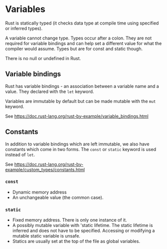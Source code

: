 # Variables

Rust is statically typed (it checks data type at compile time using specified or inferred types).

A variable cannot change type. Types occur after a colon. They are not required for variable bindings and can help set a different value for what the compiler would assume. Types but are for const and static though.

There is no null or undefined in Rust.


## Variable bindings

Rust has variable bindings - an association between a variable name and a value. They declared with the `let` keyword.

Variables are immutable by default but can be made mutable with the `mut` keyword. 

See https://doc.rust-lang.org/rust-by-example/variable_bindings.html


## Constants

In addition to variable bindings which are left immutable, we also have constants which come in two forms. The `const` or `static` keyword is used instead of `let`.

See https://doc.rust-lang.org/rust-by-example/custom_types/constants.html


### `const`

- Dynamic memory address
- An unchangeable value (the common case).

### `static`

- Fixed memory address. There is only one instance of it.
- A possibly mutable variable with 'static lifetime. The static lifetime is inferred and does not have to be specified. Accessing or modifying a mutable static variable is unsafe.
- Statics are usually set at the top of the file as global variables.
